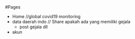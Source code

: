 #Pages

- Home //global covid19 monitoring
- data daerah indo // Share apakah ada yang memiliki gejala
  - post gejala dll
- akun
